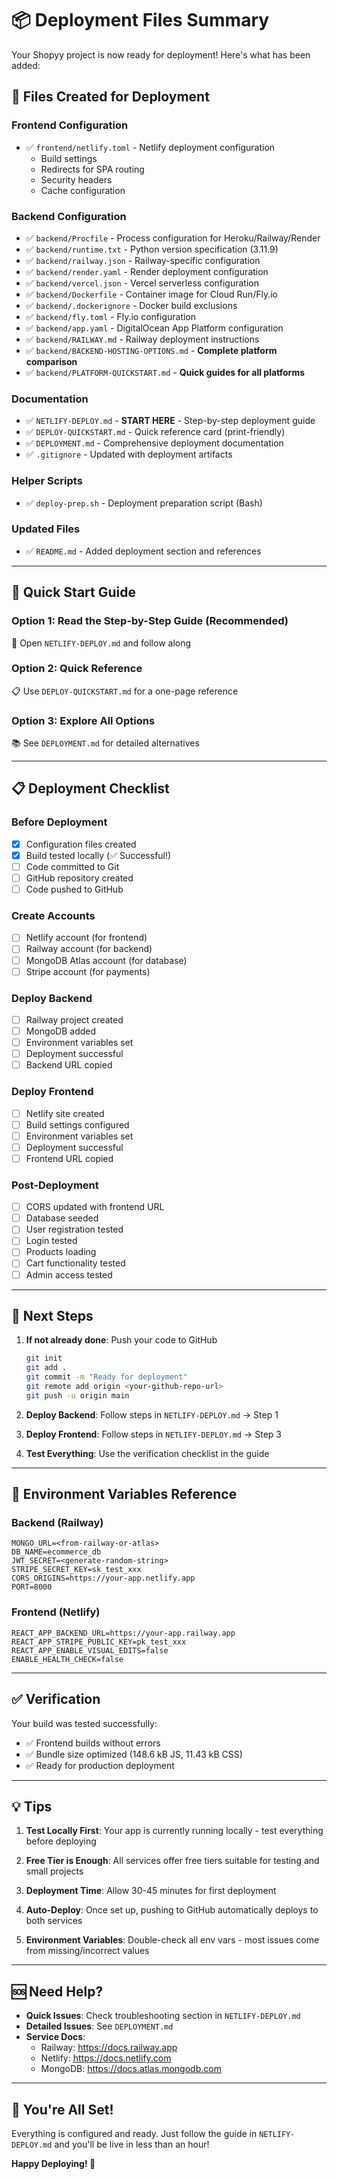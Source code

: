 # 📦 Deployment Files Summary

Your Shopyy project is now ready for deployment! Here's what has been added:

## 🎯 Files Created for Deployment

### Frontend Configuration
- ✅ `frontend/netlify.toml` - Netlify deployment configuration
  - Build settings
  - Redirects for SPA routing
  - Security headers
  - Cache configuration

### Backend Configuration  
- ✅ `backend/Procfile` - Process configuration for Heroku/Railway/Render
- ✅ `backend/runtime.txt` - Python version specification (3.11.9)
- ✅ `backend/railway.json` - Railway-specific configuration
- ✅ `backend/render.yaml` - Render deployment configuration
- ✅ `backend/vercel.json` - Vercel serverless configuration
- ✅ `backend/Dockerfile` - Container image for Cloud Run/Fly.io
- ✅ `backend/.dockerignore` - Docker build exclusions
- ✅ `backend/fly.toml` - Fly.io configuration
- ✅ `backend/app.yaml` - DigitalOcean App Platform configuration
- ✅ `backend/RAILWAY.md` - Railway deployment instructions
- ✅ `backend/BACKEND-HOSTING-OPTIONS.md` - **Complete platform comparison**
- ✅ `backend/PLATFORM-QUICKSTART.md` - **Quick guides for all platforms**

### Documentation
- ✅ `NETLIFY-DEPLOY.md` - **START HERE** - Step-by-step deployment guide
- ✅ `DEPLOY-QUICKSTART.md` - Quick reference card (print-friendly)
- ✅ `DEPLOYMENT.md` - Comprehensive deployment documentation
- ✅ `.gitignore` - Updated with deployment artifacts

### Helper Scripts
- ✅ `deploy-prep.sh` - Deployment preparation script (Bash)

### Updated Files
- ✅ `README.md` - Added deployment section and references

---

## 🚀 Quick Start Guide

### Option 1: Read the Step-by-Step Guide (Recommended)
📖 Open `NETLIFY-DEPLOY.md` and follow along

### Option 2: Quick Reference
📋 Use `DEPLOY-QUICKSTART.md` for a one-page reference

### Option 3: Explore All Options
📚 See `DEPLOYMENT.md` for detailed alternatives

---

## 📋 Deployment Checklist

### Before Deployment
- [x] Configuration files created
- [x] Build tested locally (✅ Successful!)
- [ ] Code committed to Git
- [ ] GitHub repository created
- [ ] Code pushed to GitHub

### Create Accounts
- [ ] Netlify account (for frontend)
- [ ] Railway account (for backend)
- [ ] MongoDB Atlas account (for database)
- [ ] Stripe account (for payments)

### Deploy Backend
- [ ] Railway project created
- [ ] MongoDB added
- [ ] Environment variables set
- [ ] Deployment successful
- [ ] Backend URL copied

### Deploy Frontend
- [ ] Netlify site created
- [ ] Build settings configured
- [ ] Environment variables set
- [ ] Deployment successful
- [ ] Frontend URL copied

### Post-Deployment
- [ ] CORS updated with frontend URL
- [ ] Database seeded
- [ ] User registration tested
- [ ] Login tested
- [ ] Products loading
- [ ] Cart functionality tested
- [ ] Admin access tested

---

## 🎯 Next Steps

1. **If not already done**: Push your code to GitHub
   ```bash
   git init
   git add .
   git commit -m "Ready for deployment"
   git remote add origin <your-github-repo-url>
   git push -u origin main
   ```

2. **Deploy Backend**: Follow steps in `NETLIFY-DEPLOY.md` → Step 1

3. **Deploy Frontend**: Follow steps in `NETLIFY-DEPLOY.md` → Step 3

4. **Test Everything**: Use the verification checklist in the guide

---

## 📝 Environment Variables Reference

### Backend (Railway)
```env
MONGO_URL=<from-railway-or-atlas>
DB_NAME=ecommerce_db
JWT_SECRET=<generate-random-string>
STRIPE_SECRET_KEY=sk_test_xxx
CORS_ORIGINS=https://your-app.netlify.app
PORT=8000
```

### Frontend (Netlify)
```env
REACT_APP_BACKEND_URL=https://your-app.railway.app
REACT_APP_STRIPE_PUBLIC_KEY=pk_test_xxx
REACT_APP_ENABLE_VISUAL_EDITS=false
ENABLE_HEALTH_CHECK=false
```

---

## ✅ Verification

Your build was tested successfully:
- ✅ Frontend builds without errors
- ✅ Bundle size optimized (148.6 kB JS, 11.43 kB CSS)
- ✅ Ready for production deployment

---

## 💡 Tips

1. **Test Locally First**: Your app is currently running locally - test everything before deploying

2. **Free Tier is Enough**: All services offer free tiers suitable for testing and small projects

3. **Deployment Time**: Allow 30-45 minutes for first deployment

4. **Auto-Deploy**: Once set up, pushing to GitHub automatically deploys to both services

5. **Environment Variables**: Double-check all env vars - most issues come from missing/incorrect values

---

## 🆘 Need Help?

- **Quick Issues**: Check troubleshooting section in `NETLIFY-DEPLOY.md`
- **Detailed Issues**: See `DEPLOYMENT.md` 
- **Service Docs**: 
  - Railway: https://docs.railway.app
  - Netlify: https://docs.netlify.com
  - MongoDB: https://docs.atlas.mongodb.com

---

## 🎉 You're All Set!

Everything is configured and ready. Just follow the guide in `NETLIFY-DEPLOY.md` and you'll be live in less than an hour!

**Happy Deploying! 🚀**
